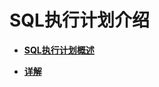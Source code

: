 # SQL执行计划介绍<a name="ZH-CN_TOPIC_0245374544"></a>

-   **[SQL执行计划概述](SQL执行计划概述.md)**  

-   **[详解](详解.md)**  


